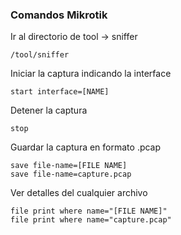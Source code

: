 ### Comandos Mikrotik

Ir al directorio de tool → sniffer

    /tool/sniffer

Iniciar la captura indicando la interface
    
    start interface=[NAME]

Detener la captura

    stop

Guardar la captura en formato .pcap

    save file-name=[FILE NAME]
    save file-name=capture.pcap

Ver detalles del cualquier archivo

    file print where name="[FILE NAME]"
    file print where name="capture.pcap"
